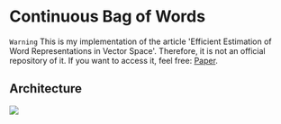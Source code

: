# Continuous Bag of Words

`Warning` This is my implementation of the article 'Efficient Estimation of Word Representations in Vector Space'. Therefore, it is not an official repository of it. If you want to access it, feel free: [Paper](https://arxiv.org/pdf/1301.3781.pdf).


## Architecture

![](https://github.com/paulosantosneto/NLP/tree/main/word2vec/architecture.jpg)

